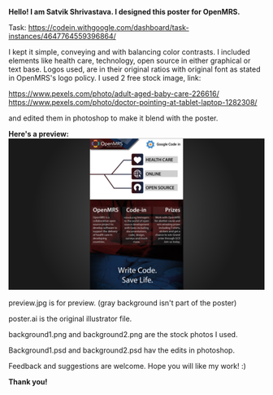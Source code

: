 <b>Hello! I am Satvik Shrivastava. I designed this poster for OpenMRS.</b>

Task: https://codein.withgoogle.com/dashboard/task-instances/4647764559396864/

<p>I kept it simple, conveying and with balancing color contrasts. I included elements like health care, technology, open source in either graphical or text base. Logos used, are in their original ratios with original font as stated in OpenMRS's logo policy. I used 2 free stock image, link: </p>

https://www.pexels.com/photo/adult-aged-baby-care-226616/
https://www.pexels.com/photo/doctor-pointing-at-tablet-laptop-1282308/

and edited them in photoshop to make it blend with the poster.

<b>Here's a preview: <img src ="https://github.com/satvikshri/OpenMRS-submissions/blob/master/posterDesign/preview.jpg"></b>

preview.jpg is for preview. (gray background isn't part of the poster)

poster.ai is the original illustrator file.

background1.png and background2.png are the stock photos I used.

Background1.psd and background2.psd hav the edits in photoshop.

Feedback and suggestions are welcome. Hope you will like my work! :)

<b>Thank you!</b>
